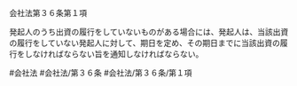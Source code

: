 会社法第３６条第１項

発起人のうち出資の履行をしていないものがある場合には、発起人は、当該出資の履行をしていない発起人に対して、期日を定め、その期日までに当該出資の履行をしなければならない旨を通知しなければならない。

#会社法
#会社法/第３６条
#会社法/第３６条/第１項
